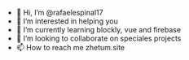 - 👋 Hi, I’m @rafaelespinal17
- 👀 I’m interested in helping you
- 🌱 I’m currently learning blockly, vue and firebase
- 💞️ I’m looking to collaborate on speciales projects
- 📫 How to reach me zhetum.site

<!---
rafaelespinal17/rafaelespinal17 is a ✨ special ✨ repository because its `README.md` (this file) appears on your GitHub profile.
You can click the Preview link to take a look at your changes.
--->
